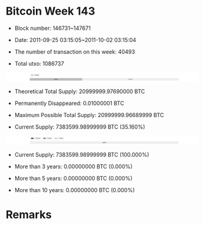 # Bitcoin Week 143

- Block number: 146731~147671

- Date: 2011-09-25 03:15:05~2011-10-02 03:15:04

- The number of transaction on this week: 40493

- Total utxo: 1086737

![](../images/mined_week143.png)

- Theoretical Total Supply: 20999999.97690000 BTC

- Permanently Disappeared: 0.01000001 BTC

- Maximum Possible Total Supply: 20999999.96689999 BTC

- Current Supply: 7383599.98999999 BTC (35.160%)

![](../images/year_week143.png)


- Current Supply: 7383599.98999999 BTC (100.000%)

- More than 3 years: 0.00000000 BTC (0.000%)

- More than 5 years: 0.00000000 BTC (0.000%)

- More than 10 years: 0.00000000 BTC (0.000%)

# Remarks

